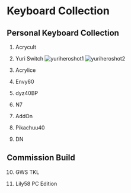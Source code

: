# Keyboard Collection
## Personal Keyboard Collection

1. Acrycult


2. Yuri Switch
![yuriheroshot1](https://cdn.discordapp.com/attachments/809302630219382824/996416929873014835/unknown.png?width=944&height=556)
![yuriheroshot2](https://cdn.discordapp.com/attachments/809302630219382824/996416930275655740/unknown.png?width=922&height=556)

3. Acrylice


4. Envy60


5. dyz40BP


6. N7


7. AddOn


8. Pikachuu40


9. DN 


## Commission Build

10. GWS TKL


11. Lily58 PC Edition